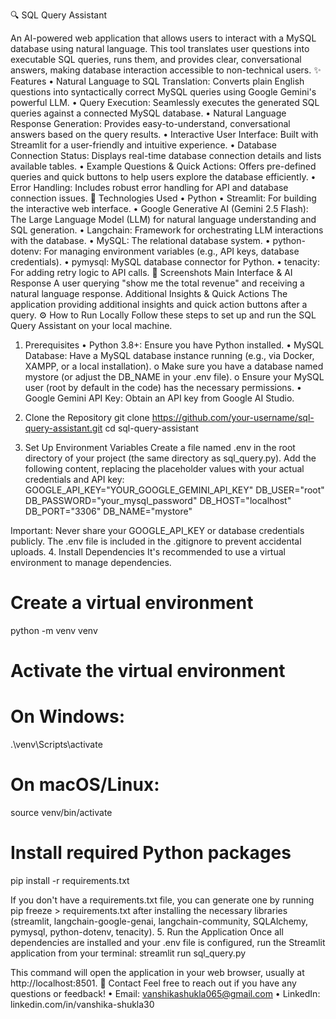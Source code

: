 🔍 SQL Query Assistant

An AI-powered web application that allows users to interact with a MySQL database using natural language. This tool translates user questions into executable SQL queries, runs them, and provides clear, conversational answers, making database interaction accessible to non-technical users.
✨ Features
•	Natural Language to SQL Translation: Converts plain English questions into syntactically correct MySQL queries using Google Gemini's powerful LLM.
•	Query Execution: Seamlessly executes the generated SQL queries against a connected MySQL database.
•	Natural Language Response Generation: Provides easy-to-understand, conversational answers based on the query results.
•	Interactive User Interface: Built with Streamlit for a user-friendly and intuitive experience.
•	Database Connection Status: Displays real-time database connection details and lists available tables.
•	Example Questions & Quick Actions: Offers pre-defined queries and quick buttons to help users explore the database efficiently.
•	Error Handling: Includes robust error handling for API and database connection issues.
🚀 Technologies Used
•	Python
•	Streamlit: For building the interactive web interface.
•	Google Generative AI (Gemini 2.5 Flash): The Large Language Model (LLM) for natural language understanding and SQL generation.
•	Langchain: Framework for orchestrating LLM interactions with the database.
•	MySQL: The relational database system.
•	python-dotenv: For managing environment variables (e.g., API keys, database credentials).
•	pymysql: MySQL database connector for Python.
•	tenacity: For adding retry logic to API calls.
📸 Screenshots
Main Interface & AI Response
A user querying "show me the total revenue" and receiving a natural language response.
Additional Insights & Quick Actions
The application providing additional insights and quick action buttons after a query.
⚙️ How to Run Locally
Follow these steps to set up and run the SQL Query Assistant on your local machine.
1. Prerequisites
•	Python 3.8+: Ensure you have Python installed.
•	MySQL Database: Have a MySQL database instance running (e.g., via Docker, XAMPP, or a local installation).
o	Make sure you have a database named mystore (or adjust the DB_NAME in your .env file).
o	Ensure your MySQL user (root by default in the code) has the necessary permissions.
•	Google Gemini API Key: Obtain an API key from Google AI Studio.
2. Clone the Repository
git clone https://github.com/your-username/sql-query-assistant.git
cd sql-query-assistant


3. Set Up Environment Variables
Create a file named .env in the root directory of your project (the same directory as sql_query.py). Add the following content, replacing the placeholder values with your actual credentials and API key:
GOOGLE_API_KEY="YOUR_GOOGLE_GEMINI_API_KEY"
DB_USER="root"
DB_PASSWORD="your_mysql_password"
DB_HOST="localhost"
DB_PORT="3306"
DB_NAME="mystore"


Important: Never share your GOOGLE_API_KEY or database credentials publicly. The .env file is included in the .gitignore to prevent accidental uploads.
4. Install Dependencies
It's recommended to use a virtual environment to manage dependencies.
# Create a virtual environment
python -m venv venv

# Activate the virtual environment
# On Windows:
.\venv\Scripts\activate
# On macOS/Linux:
source venv/bin/activate

# Install required Python packages
pip install -r requirements.txt


If you don't have a requirements.txt file, you can generate one by running pip freeze > requirements.txt after installing the necessary libraries (streamlit, langchain-google-genai, langchain-community, SQLAlchemy, pymysql, python-dotenv, tenacity).
5. Run the Application
Once all dependencies are installed and your .env file is configured, run the Streamlit application from your terminal:
streamlit run sql_query.py


This command will open the application in your web browser, usually at http://localhost:8501.
📧 Contact
Feel free to reach out if you have any questions or feedback!
•	Email: vanshikashukla065@gmail.com
•	LinkedIn: linkedin.com/in/vanshika-shukla30
